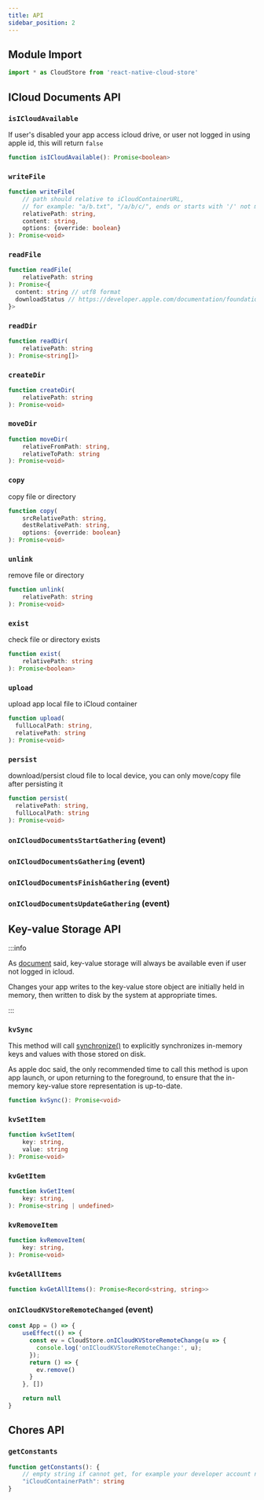 ```yaml
---
title: API
sidebar_position: 2
---
```


## Module Import
```ts
import * as CloudStore from 'react-native-cloud-store'
```

## ICloud Documents API

### `isICloudAvailable`
If user's disabled your app access icloud drive, or user not logged in using apple id, this will return `false`
```ts
function isICloudAvailable(): Promise<boolean>
```

### `writeFile`
```ts
function writeFile(
    // path should relative to iCloudContainerURL,
    // for example: "a/b.txt", "/a/b/c/", ends or starts with '/' not matter
    relativePath: string,
    content: string,
    options: {override: boolean}
): Promise<void>
```

### `readFile`
```ts
function readFile(
    relativePath: string
): Promise<{
  content: string // utf8 format
  downloadStatus // https://developer.apple.com/documentation/foundation/urlubiquitousitemdownloadingstatus
}>
```

### `readDir`
```ts
function readDir(
    relativePath: string
): Promise<string[]>
```

### `createDir`
```ts
function createDir(
    relativePath: string
): Promise<void>
```

### `moveDir`
```ts
function moveDir(
    relativeFromPath: string,
    relativeToPath: string
): Promise<void>
```

### `copy`
copy file or directory
```ts
function copy(
    srcRelativePath: string,
    destRelativePath: string,
    options: {override: boolean}
): Promise<void>
```

### `unlink`
remove file or directory
```ts
function unlink(
    relativePath: string
): Promise<void>
```

### `exist`
check file or directory exists
```ts
function exist(
    relativePath: string
): Promise<boolean>
```

### `upload`
upload app local file to iCloud container
```ts
function upload(
  fullLocalPath: string,
  relativePath: string
): Promise<void>
```

### `persist`
download/persist cloud file to local device, you can only move/copy file after persisting it
```ts
function persist(
  relativePath: string,
  fullLocalPath: string
): Promise<void>
```

### `onICloudDocumentsStartGathering` (event)
### `onICloudDocumentsGathering` (event)
### `onICloudDocumentsFinishGathering` (event)
### `onICloudDocumentsUpdateGathering` (event)


## Key-value Storage API
:::info

As [document](https://developer.apple.com/documentation/foundation/nsubiquitouskeyvaluestore) said, key-value storage will always be available even if user not logged in icloud.

Changes your app writes to the key-value store object are initially held in memory, then written to disk by the system at appropriate times.

:::

### `kvSync`

This method will call [synchronize()](https://developer.apple.com/documentation/foundation/nsubiquitouskeyvaluestore/1415989-synchronize) to explicitly synchronizes in-memory keys and values with those stored on disk.

As apple doc said, the only recommended time to call this method is upon app launch, or upon returning to the foreground, to ensure that the in-memory key-value store representation is up-to-date.

```ts
function kvSync(): Promise<void>
```

### `kvSetItem`
```ts
function kvSetItem(
    key: string,
    value: string
): Promise<void>
```


### `kvGetItem`
```ts
function kvGetItem(
    key: string,
): Promise<string | undefined>
```


### `kvRemoveItem`
```ts
function kvRemoveItem(
    key: string,
): Promise<void>
```


### `kvGetAllItems`
```ts
function kvGetAllItems(): Promise<Record<string, string>>
```


### `onICloudKVStoreRemoteChanged` (event)

```jsx
const App = () => {
    useEffect(() => {
      const ev = CloudStore.onICloudKVStoreRemoteChange(u => {
        console.log('onICloudKVStoreRemoteChange:', u);
      });
      return () => {
        ev.remove()
      }
    }, [])

    return null
}
```


## Chores API

### `getConstants`

```ts
function getConstants(): {
    // empty string if cannot get, for example your developer account not create a container, or not choose a contanier
    "iCloudContainerPath": string
}
```

